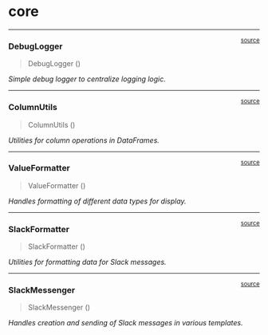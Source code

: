 # core


<!-- WARNING: THIS FILE WAS AUTOGENERATED! DO NOT EDIT! -->

------------------------------------------------------------------------

<a
href="https://github.com/Datatistics/tk_slack/blob/main/tk_slack/core.py#L16"
target="_blank" style="float:right; font-size:smaller">source</a>

### DebugLogger

>  DebugLogger ()

*Simple debug logger to centralize logging logic.*

------------------------------------------------------------------------

<a
href="https://github.com/Datatistics/tk_slack/blob/main/tk_slack/core.py#L26"
target="_blank" style="float:right; font-size:smaller">source</a>

### ColumnUtils

>  ColumnUtils ()

*Utilities for column operations in DataFrames.*

------------------------------------------------------------------------

<a
href="https://github.com/Datatistics/tk_slack/blob/main/tk_slack/core.py#L77"
target="_blank" style="float:right; font-size:smaller">source</a>

### ValueFormatter

>  ValueFormatter ()

*Handles formatting of different data types for display.*

------------------------------------------------------------------------

<a
href="https://github.com/Datatistics/tk_slack/blob/main/tk_slack/core.py#L148"
target="_blank" style="float:right; font-size:smaller">source</a>

### SlackFormatter

>  SlackFormatter ()

*Utilities for formatting data for Slack messages.*

------------------------------------------------------------------------

<a
href="https://github.com/Datatistics/tk_slack/blob/main/tk_slack/core.py#L243"
target="_blank" style="float:right; font-size:smaller">source</a>

### SlackMessenger

>  SlackMessenger ()

*Handles creation and sending of Slack messages in various templates.*
